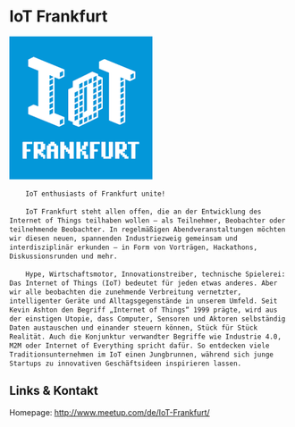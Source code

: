 # IoT Frankfurt
![IoT Frankfurt](./iotffm.logo.png)


        IoT enthusiasts of Frankfurt unite!

        IoT Frankfurt steht allen offen, die an der Entwicklung des Internet of Things teilhaben wollen – als Teilnehmer, Beobachter oder teilnehmende Beobachter. In regelmäßigen Abendveranstaltungen möchten wir diesen neuen, spannenden Industriezweig gemeinsam und interdisziplinär erkunden – in Form von Vorträgen, Hackathons, Diskussionsrunden und mehr.

        Hype, Wirtschaftsmotor, Innovationstreiber, technische Spielerei: Das Internet of Things (IoT) bedeutet für jeden etwas anderes. Aber wir alle beobachten die zunehmende Verbreitung vernetzter, intelligenter Geräte und Alltagsgegenstände in unserem Umfeld. Seit Kevin Ashton den Begriff „Internet of Things“ 1999 prägte, wird aus der einstigen Utopie, dass Computer, Sensoren und Aktoren selbständig Daten austauschen und einander steuern können, Stück für Stück Realität. Auch die Konjunktur verwandter Begriffe wie Industrie 4.0, M2M oder Internet of Everything spricht dafür. So entdecken viele Traditionsunternehmen im IoT einen Jungbrunnen, während sich junge Startups zu innovativen Geschäftsideen inspirieren lassen.
    

## Links &amp; Kontakt

Homepage: <http://www.meetup.com/de/IoT-Frankfurt/>










